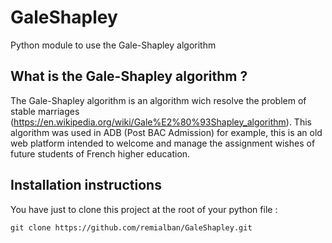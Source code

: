 # GaleShapley
Python module to use the Gale-Shapley algorithm
## What is the Gale-Shapley algorithm ?
The Gale-Shapley algorithm is an algorithm wich resolve the problem of stable marriages (https://en.wikipedia.org/wiki/Gale%E2%80%93Shapley_algorithm).
This algorithm was used in ADB (Post BAC Admission) for example, this is an old web platform intended to welcome and manage the assignment wishes of future students of French higher education.

## Installation instructions
You have just to clone this project at the root of your python file :
```
git clone https://github.com/remialban/GaleShapley.git
```
